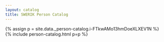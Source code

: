 ```yaml
---
layout: catalog
title: SWERIK Person Catalog
---
```

{% assign p = site.data._person-catalog.i-FTkwAMo13hmDoeXLXEV1N %}
{% include person-catalog.html p=p %}

